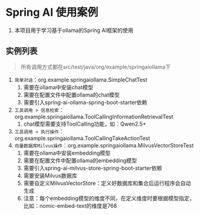 # Spring AI 使用案例
1. 本项目用于学习基于ollama的Spring AI框架的使用

## 实例列表
> 所有调用方式都在src/test/java/org/example/springaiollama下
1. `简单对话`：org.example.springaiollama.SimpleChatTest
   1. 需要在ollama中安装chat模型
   2. 需要在配置文件中配置ollama的chat模型
   3. 需要引入spring-ai-ollama-spring-boot-starter依赖
2. `工具调用 > 信息检索`：org.example.springaiollama.ToolCallingInformationRetrievalTest
   1. chat模型需要支持ToolCalling功能，如：Qwen2.5+
3. `工具调用 > 执行操作`：org.example.springaiollama.ToolCallingTakeActionTest
4. `向量数据库Milvus操作`：org.example.springaiollama.MilvusVectorStoreTest
   1. 需要在ollama中安装embedding模型
   2. 需要在配置文件中配置ollama的embedding模型
   3. 需要引入spring-ai-milvus-store-spring-boot-starter依赖
   4. 需要安装Milvus数据库
   5. 需要自定义MilvusVectorStore：定义好数据库和集合后运行程序会自动生成
   6. 注意：每个embedding模型的维度不同，在定义维度时要根据模型指定，比如：nomic-embed-text的维度是768